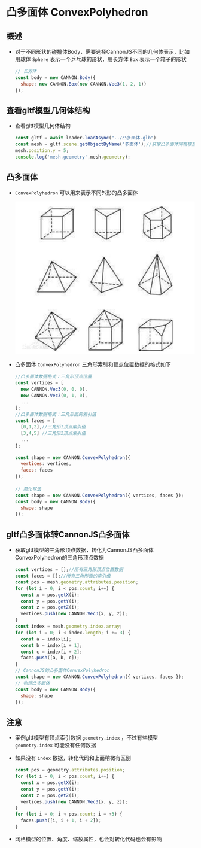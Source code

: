 # 凸多面体 ConvexPolyhedron

## 概述

+ 对于不同形状的碰撞体Body，需要选择CannonJS不同的几何体表示，比如用球体 `Sphere` 表示一个乒乓球的形状，用长方体 `Box` 表示一个箱子的形状

  ```js
  // 长方体
  const body = new CANNON.Body({
    shape: new CANNON.Box(new CANNON.Vec3(1, 2, 1))
  });
  ```

## 查看gltf模型几何体结构

+ 查看gltf模型几何体结构

  ```js
  const gltf = await loader.loadAsync("../凸多面体.glb")
  const mesh = gltf.scene.getObjectByName('多面体');//获取凸多面体网格模型
  mesh.position.y = 5;
  console.log('mesh.geometry',mesh.geometry);
  ```

## 凸多面体

+ `ConvexPolyhedron` 可以用来表示不同外形的凸多面体

  ![凸多面体案例](images/凸多面体案例.jpg)

+ 凸多面体 `ConvexPolyhedron` 三角形索引和顶点位置数据的格式如下

  ```js
  //凸多面体数据格式：三角形顶点位置
  const vertices = [
    new CANNON.Vec3(0, 0, 0),
    new CANNON.Vec3(0, 1, 0),
    ...
  ];
  //凸多面体数据格式：三角形面的索引值
  const faces = [
    [0,1,2],//三角形1顶点索引值
    [3,4,5] //三角形2顶点索引值
    ...
  ];
  ```

  ```js
  const shape = new CANNON.ConvexPolyhedron({
    vertices: vertices,
    faces: faces
  });

  // 简化写法
  const shape = new CANNON.ConvexPolyhedron({ vertices, faces });
  const body = new CANNON.Body({
    shape: shape
  });
  ```

## gltf凸多面体转CannonJS凸多面体

+ 获取gltf模型的三角形顶点数据，转化为CannonJS凸多面体ConvexPolyhedron的三角形顶点数据

  ```js
  const vertices = [];//所有三角形顶点位置数据
  const faces = [];//所有三角形面的索引值
  const pos = mesh.geometry.attributes.position;
  for (let i = 0; i < pos.count; i++) {
    const x = pos.getX(i);
    const y = pos.getY(i);
    const z = pos.getZ(i);
    vertices.push(new CANNON.Vec3(x, y, z));
  }
  const index = mesh.geometry.index.array;
  for (let i = 0; i < index.length; i += 3) {
    const a = index[i];
    const b = index[i + 1];
    const c = index[i + 2];
    faces.push([a, b, c]);
  }
  // CannonJS的凸多面体ConvexPolyhedron
  const shape = new CANNON.ConvexPolyhedron({ vertices, faces });
  // 物理凸多面体
  const body = new CANNON.Body({
    shape: shape
  });
  ```

## 注意

+ 案例gltf模型有顶点索引数据 `geometry.index` ，不过有些模型 `geometry.index` 可能没有任何数据
+ 如果没有 `index` 数据，转化代码和上面稍微有区别

  ```js
  const pos = geometry.attributes.position;
  for (let i = 0; i < pos.count; i++) {
    const x = pos.getX(i);
    const y = pos.getY(i);
    const z = pos.getZ(i);
    vertices.push(new CANNON.Vec3(x, y, z));
  }
  for (let i = 0; i < pos.count; i = +3) {
    faces.push([i, i + 1, i + 2]);
  }
  ```

+ 网格模型的位置、角度、缩放属性，也会对转化代码也会有影响
